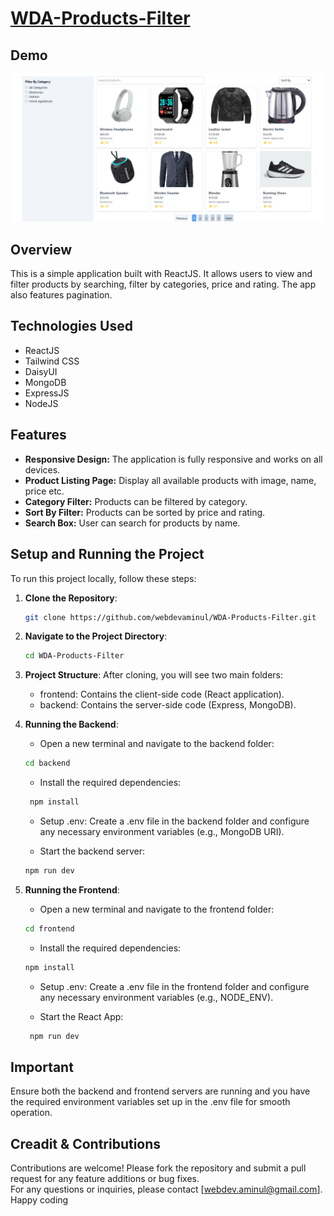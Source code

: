 # [WDA-Products-Filter](https://wda-products-filter.vercel.app)

## Demo

![WDA-Products-Filter-Demo-1](/frontend/src/assets/products-filter-demo.png)

## Overview

This is a simple application built with ReactJS. It allows users to view and filter products by searching, filter by categories, price and rating. The app also features pagination.

## Technologies Used

- ReactJS
- Tailwind CSS
- DaisyUI
- MongoDB
- ExpressJS
- NodeJS

## Features

- **Responsive Design:** The application is fully responsive and works on all devices.
- **Product Listing Page:** Display all available products with image, name, price etc.
- **Category Filter:** Products can be filtered by category.
- **Sort By Filter:** Products can be sorted by price and rating.
- **Search Box:** User can search for products by name.

## Setup and Running the Project

To run this project locally, follow these steps:

1. **Clone the Repository**:

   ```bash
   git clone https://github.com/webdevaminul/WDA-Products-Filter.git
   ```

2. **Navigate to the Project Directory**:

   ```bash
   cd WDA-Products-Filter
   ```

3. **Project Structure**: After cloning, you will see two main folders:

   - frontend: Contains the client-side code (React application).
   - backend: Contains the server-side code (Express, MongoDB).

4. **Running the Backend**:

   - Open a new terminal and navigate to the backend folder:

   ```bash
   cd backend
   ```

   - Install the required dependencies:

   ```bash
    npm install
   ```

   - Setup .env:
     Create a .env file in the backend folder and configure any necessary environment variables (e.g., MongoDB URI).

   - Start the backend server:

   ```bash
   npm run dev
   ```

5. **Running the Frontend**:

   - Open a new terminal and navigate to the frontend folder:

   ```bash
   cd frontend
   ```

   - Install the required dependencies:

   ```bash
   npm install
   ```

   - Setup .env:
     Create a .env file in the frontend folder and configure any necessary environment variables (e.g., NODE_ENV).

   - Start the React App:

   ```bash
    npm run dev
   ```

## Important

Ensure both the backend and frontend servers are running and you have the required environment variables set up in the .env file for smooth operation.

## Creadit & Contributions

Contributions are welcome! Please fork the repository and submit a pull request for any feature additions or bug fixes.  
For any questions or inquiries, please contact [webdev.aminul@gmail.com].  
Happy coding
